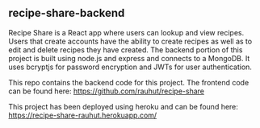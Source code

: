## recipe-share-backend
Recipe Share is a React app where users can lookup and view recipes. Users that create accounts have the ability to create recipes as well as to edit and delete recipes they have created.
The backend portion of this project is built using node.js and express and connects to a MongoDB. It uses bcryptjs for password encryption and JWTs for user authentication. 

This repo contains the backend code for this project. The frontend code can be found here: https://github.com/rauhut/recipe-share

This project has been deployed using heroku and can be found here: https://recipe-share-rauhut.herokuapp.com/
